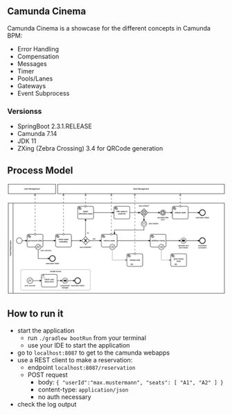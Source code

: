 ## Camunda Cinema
Camunda Cinema is a showcase for the different concepts in Camunda BPM:

- Error Handling
- Compensation
- Messages
- Timer
- Pools/Lanes
- Gateways
- Event Subprocess

### Versionss
- SpringBoot 2.3.1.RELEASE
- Camunda 7.14
- JDK 11
- ZXing (Zebra Crossing) 3.4 for QRCode generation

## Process Model
<img src="./src/main/resources/bpmn/ticket-reservation.png" width="600">

## How to run it
- start the application 
    - run `./gradlew bootRun` from your terminal
    - use your IDE to start the application
- go to `localhost:8087` to get to the camunda webapps
- use a REST client to make a reservation:
    - endpoint `localhost:8087/reservation`
    - POST request 
        - body: `{ "userId":"max.mustermann", "seats": [ "A1", "A2" ] }`
        - content-type: `application/json`
        - no auth necessary
- check the log output
